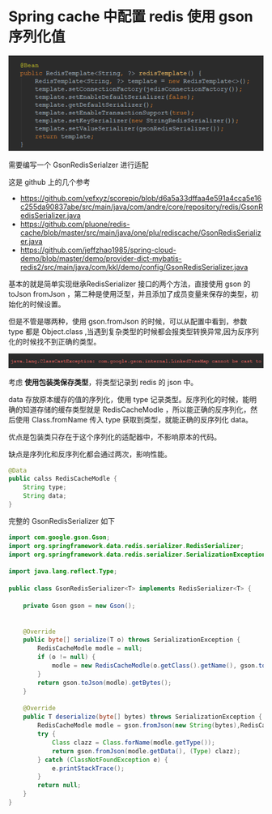 # Spring cache 中配置 redis 使用 gson 序列化值

![](../.img/spring-cache-redis.png)

需要编写一个 GsonRedisSerialzer 进行适配

这是 github 上的几个参考

- https://github.com/yefxyz/scorepio/blob/d6a5a33dffaa4e591a4cca5e16c255da90837abe/src/main/java/com/andre/core/repository/redis/GsonRedisSerializer.java
- https://github.com/pluone/redis-cache/blob/master/src/main/java/one/plu/rediscache/GsonRedisSerializer.java
- https://github.com/jeffzhao1985/spring-cloud-demo/blob/master/demo/provider-dict-mybatis-redis2/src/main/java/com/kkl/demo/config/GsonRedisSerializer.java

基本的就是简单实现继承RedisSerializer 接口的两个方法，直接使用 gson 的 toJson fromJson ，第二种是使用泛型，并且添加了成员变量来保存的类型，初始化的时候设置。

但是不管是哪两种，使用 gson.fromJson 的时候，可以从配置中看到，参数 type 都是 Object.class ,当遇到复杂类型的时候都会报类型转换异常,因为反序列化的时候找不到正确的类型。

![](../.img/spring-cache-redis-2.png)

考虑 **使用包装类保存类型**，将类型记录到 redis 的 json 中。

data 存放原本缓存的值的序列化，使用 type 记录类型。反序列化的时候，能明确的知道存储的缓存类型就是 RedisCacheModle ，所以能正确的反序列化，然后使用 Class.fromName 传入 type 获取到类型，就能正确的反序列化 data。

优点是包装类只存在于这个序列化的适配器中，不影响原本的代码。

缺点是序列化和反序列化都会通过两次，影响性能。

```java
@Data
public calss RedisCacheModle {
    String type;
    String data;
}
```

完整的 GsonRedisSerializer 如下

```java
import com.google.gson.Gson;
import org.springframework.data.redis.serializer.RedisSerializer;
import org.springframework.data.redis.serializer.SerializationException;

import java.lang.reflect.Type;

public class GsonRedisSerializer<T> implements RedisSerializer<T> {

    private Gson gson = new Gson();


    @Override
    public byte[] serialize(T o) throws SerializationException {
        RedisCacheModle modle = null;
        if (o != null) {
            modle = new RedisCacheModle(o.getClass().getName(), gson.toJson(o));
        }
        return gson.toJson(modle).getBytes();
    }

    @Override
    public T deserialize(byte[] bytes) throws SerializationException {
        RedisCacheModle modle = gson.fromJson(new String(bytes),RedisCacheModle.class);
        try {
            Class clazz = Class.forName(modle.getType());
            return gson.fromJson(modle.getData(), (Type) clazz);
        } catch (ClassNotFoundException e) {
            e.printStackTrace();
        }
        return null;
    }
}
```
